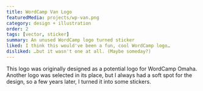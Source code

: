 ```yaml
---
title: WordCamp Van Logo
featuredMedia: projects/wp-van.png
category: design + illustration
order: 2
tags: [vector, sticker]
summary: An unused WordCamp logo turned sticker
liked: I think this would've been a fun, cool WordCamp logo…
disliked: …but it wasn't one at all. (Maybe someday?)
---
```


This logo was originally designed as a potential logo for WordCamp Omaha. Another logo was selected in its place, but I always had a soft spot for the design, so a few years later, I turned it into some stickers.
